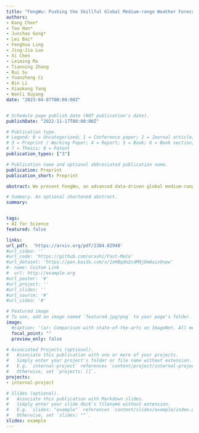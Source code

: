 ```yaml
---
title: "FengWu: Pushing the Skillful Global Medium-range Weather Forecast beyond 10 Days Lead"
authors:
- Kang Chen*
- Tao Han*
- Junchao Gong*
- Lei Bai*
- Fenghua Ling
- Jing-Jia Luo
- Xi Chen
- Leiming Ma
- Tianning Zhang
- Rui Su
- Yuanzheng Ci
- Bin Li
- Xiaokang Yang
- Wanli Ouyang
date: "2023-04-07T00:00:00Z"


# Schedule page publish date (NOT publication's date).
publishDate: "2022-11-17T00:00:00Z"

# Publication type.
# Legend: 0 = Uncategorized; 1 = Conference paper; 2 = Journal article;
# 3 = Preprint / Working Paper; 4 = Report; 5 = Book; 6 = Book section;
# 7 = Thesis; 8 = Patent
publication_types: ["3"]

# Publication name and optional abbreviated publication name.
publication: Preprint
publication_short: Preprint

abstract: We present FengWu, an advanced data-driven global medium-range weather forecast system based on Artificial Intelligence (AI). Different from existing data-driven weather forecast methods, FengWu solves the medium-range forecast problem from a multi-modal and multi-task perspective. Specifically, a deep learning architecture equipped with model-specific encoder-decoders and cross-modal fusion Transformer is elaborately designed, which is learned under the supervision of an uncertainty loss to balance the optimization of different predictors in a region-adaptive manner. Besides this, a replay buffer mechanism is introduced to improve medium-range forecast performance. With 39-year data training based on the ERA5 reanalysis, FengWu is able to accurately reproduce the atmospheric dynamics and predict the future land and atmosphere states at 37 vertical levels on a 0.25° latitude-longitude resolution. Hindcasts of 6-hourly weather in 2018 based on ERA5 demonstrate that FengWu performs better than GraphCast in predicting 80% of the 880 reported predictands, e.g., reducing the root mean square error (RMSE) of 10-day lead global z500 prediction from 733 to 651 m2/s2 . In addition, the inference cost of each iteration is merely 600ms on NVIDIA Tesla A100 hardware. The results suggest that FengWu can significantly improve the forecast skill and extend the skillful global medium-range weather forecast out to 10.75 days lead (with ACC of z500 > 0.6) for the first time.

# Summary. An optional shortened abstract.
summary:  


tags:
- AI for Science
featured: false

links:
url_pdf:  'https://arxiv.org/pdf/2304.02948'
#url_video: ''
#url_code: 'https://github.com/orashi/Fast-MoCo'
#url_dataset: 'https://pan.baidu.com/s/1oHBqdo2cdM8jOmAaix9xpw'
#- name: Custom Link
#  url: http://example.org
#url_poster: '#'
#url_project: ''
#url_slides: ''
#url_source: '#'
#url_video: '#'

# Featured image
# To use, add an image named `featured.jpg/png` to your page's folder. 
image:
  #caption: '(a): Comparison with state-of-the-arts on ImageNet. All methods uses ResNet-50 encoders and are measured with Top-1 linear evaluation accuracy. (b): Overview of Fast-MoCo that includes the Split-Encode-Combine pipeline.'
  focal_point: ""
  preview_only: false

# Associated Projects (optional).
#   Associate this publication with one or more of your projects.
#   Simply enter your project's folder or file name without extension.
#   E.g. `internal-project` references `content/project/internal-project/index.md`.
#   Otherwise, set `projects: []`.
projects:
- internal-project

# Slides (optional).
#   Associate this publication with Markdown slides.
#   Simply enter your slide deck's filename without extension.
#   E.g. `slides: "example"` references `content/slides/example/index.md`.
#   Otherwise, set `slides: ""`.
slides: example
---
```



